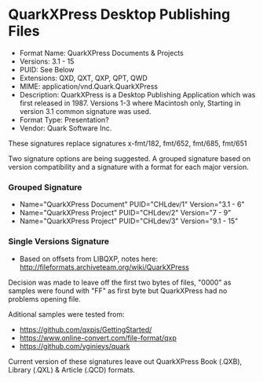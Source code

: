 # QuarkXPress Desktop Publishing Files 

- Format Name: QuarkXPress Documents & Projects
- Versions: 3.1 - 15
- PUID:  See Below
- Extensions: QXD, QXT, QXP, QPT, QWD
- MIME: application/vnd.Quark.QuarkXPress
- Description: QuarkXPress is a Desktop Publishing Application which was first released in 1987. Versions 1-3 where Macintosh only, Starting in version 3.1 common signature was used.
- Format Type: Presentation?
- Vendor: Quark Software Inc.

These signatures replace signatures x-fmt/182, fmt/652, fmt/685, fmt/651

Two signature options are being suggested. A grouped signature based on version compatibility and a signature with a format for each major version.

### Grouped Signature
- Name="QuarkXPress Document" PUID="CHLdev/1" Version="3.1 - 6"
- Name="QuarkXPress Project" PUID="CHLdev/2" Version="7 - 9"
- Name="QuarkXPress Project" PUID="CHLdev/3" Version="9.1 - 15"

### Single Versions Signature
- Based on offsets from LIBQXP, notes here: http://fileformats.archiveteam.org/wiki/QuarkXPress

Decision was made to leave off the first two bytes of files, "0000" as samples were found with "FF" as first byte but QuarkXPress had no problems opening file.

Aditional samples were tested from:
- https://github.com/qxpjs/GettingStarted/
- https://www.online-convert.com/file-format/qxp
- https://github.com/yginieys/quark

Current version of these signatures leave out QuarkXPress Book (.QXB), Library (.QXL) & Article (.QCD) formats. 
